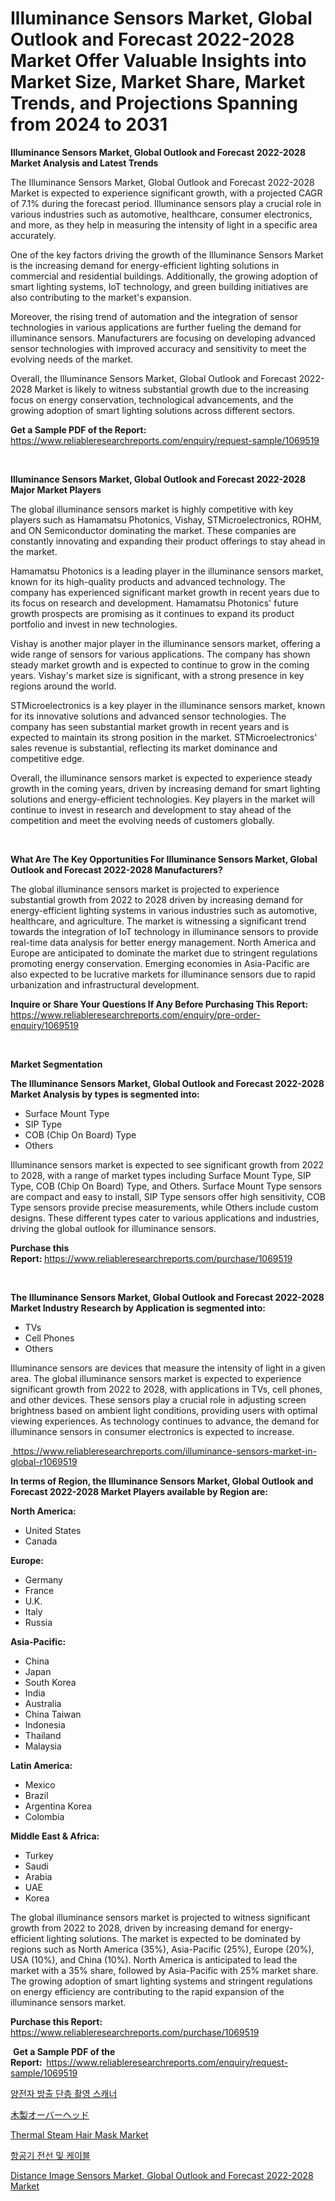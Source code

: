 <p><h1>Illuminance Sensors Market, Global Outlook and Forecast 2022-2028 Market Offer Valuable Insights into Market Size, Market Share, Market Trends, and Projections Spanning from 2024 to 2031</h1></p><p><strong>Illuminance Sensors Market, Global Outlook and Forecast 2022-2028 Market Analysis and Latest Trends</strong></p>
<p><p>The Illuminance Sensors Market, Global Outlook and Forecast 2022-2028 Market is expected to experience significant growth, with a projected CAGR of 7.1% during the forecast period. Illuminance sensors play a crucial role in various industries such as automotive, healthcare, consumer electronics, and more, as they help in measuring the intensity of light in a specific area accurately.</p><p>One of the key factors driving the growth of the Illuminance Sensors Market is the increasing demand for energy-efficient lighting solutions in commercial and residential buildings. Additionally, the growing adoption of smart lighting systems, IoT technology, and green building initiatives are also contributing to the market's expansion.</p><p>Moreover, the rising trend of automation and the integration of sensor technologies in various applications are further fueling the demand for illuminance sensors. Manufacturers are focusing on developing advanced sensor technologies with improved accuracy and sensitivity to meet the evolving needs of the market.</p><p>Overall, the Illuminance Sensors Market, Global Outlook and Forecast 2022-2028 Market is likely to witness substantial growth due to the increasing focus on energy conservation, technological advancements, and the growing adoption of smart lighting solutions across different sectors.</p></p>
<p><strong>Get a Sample PDF of the Report:&nbsp;</strong> <a href="https://www.reliableresearchreports.com/enquiry/request-sample/1069519">https://www.reliableresearchreports.com/enquiry/request-sample/1069519</a></p>
<p>&nbsp;</p>
<p><strong>Illuminance Sensors Market, Global Outlook and Forecast 2022-2028 Major Market Players</strong></p>
<p><p>The global illuminance sensors market is highly competitive with key players such as Hamamatsu Photonics, Vishay, STMicroelectronics, ROHM, and ON Semiconductor dominating the market. These companies are constantly innovating and expanding their product offerings to stay ahead in the market.</p><p>Hamamatsu Photonics is a leading player in the illuminance sensors market, known for its high-quality products and advanced technology. The company has experienced significant market growth in recent years due to its focus on research and development. Hamamatsu Photonics' future growth prospects are promising as it continues to expand its product portfolio and invest in new technologies.</p><p>Vishay is another major player in the illuminance sensors market, offering a wide range of sensors for various applications. The company has shown steady market growth and is expected to continue to grow in the coming years. Vishay's market size is significant, with a strong presence in key regions around the world.</p><p>STMicroelectronics is a key player in the illuminance sensors market, known for its innovative solutions and advanced sensor technologies. The company has seen substantial market growth in recent years and is expected to maintain its strong position in the market. STMicroelectronics' sales revenue is substantial, reflecting its market dominance and competitive edge.</p><p>Overall, the illuminance sensors market is expected to experience steady growth in the coming years, driven by increasing demand for smart lighting solutions and energy-efficient technologies. Key players in the market will continue to invest in research and development to stay ahead of the competition and meet the evolving needs of customers globally.</p></p>
<p>&nbsp;</p>
<p><strong>What Are The Key Opportunities For Illuminance Sensors Market, Global Outlook and Forecast 2022-2028 Manufacturers?</strong></p>
<p><p>The global illuminance sensors market is projected to experience substantial growth from 2022 to 2028 driven by increasing demand for energy-efficient lighting systems in various industries such as automotive, healthcare, and agriculture. The market is witnessing a significant trend towards the integration of IoT technology in illuminance sensors to provide real-time data analysis for better energy management. North America and Europe are anticipated to dominate the market due to stringent regulations promoting energy conservation. Emerging economies in Asia-Pacific are also expected to be lucrative markets for illuminance sensors due to rapid urbanization and infrastructural development.</p></p>
<p><strong>Inquire or Share Your Questions If Any Before Purchasing This Report:</strong> <a href="https://www.reliableresearchreports.com/enquiry/pre-order-enquiry/1069519">https://www.reliableresearchreports.com/enquiry/pre-order-enquiry/1069519</a></p>
<p>&nbsp;</p>
<p><strong>Market Segmentation</strong></p>
<p><strong>The Illuminance Sensors Market, Global Outlook and Forecast 2022-2028 Market Analysis by types is segmented into:</strong></p>
<p><ul><li>Surface Mount Type</li><li>SIP Type</li><li>COB (Chip On Board) Type</li><li>Others</li></ul></p>
<p><p>Illuminance sensors market is expected to see significant growth from 2022 to 2028, with a range of market types including Surface Mount Type, SIP Type, COB (Chip On Board) Type, and Others. Surface Mount Type sensors are compact and easy to install, SIP Type sensors offer high sensitivity, COB Type sensors provide precise measurements, while Others include custom designs. These different types cater to various applications and industries, driving the global outlook for illuminance sensors.</p></p>
<p><strong>Purchase this Report:&nbsp;</strong><a href="https://www.reliableresearchreports.com/purchase/1069519">https://www.reliableresearchreports.com/purchase/1069519</a></p>
<p>&nbsp;</p>
<p><strong>The Illuminance Sensors Market, Global Outlook and Forecast 2022-2028 Market Industry Research by Application is segmented into:</strong></p>
<p><ul><li>TVs</li><li>Cell Phones</li><li>Others</li></ul></p>
<p><p>Illuminance sensors are devices that measure the intensity of light in a given area. The global illuminance sensors market is expected to experience significant growth from 2022 to 2028, with applications in TVs, cell phones, and other devices. These sensors play a crucial role in adjusting screen brightness based on ambient light conditions, providing users with optimal viewing experiences. As technology continues to advance, the demand for illuminance sensors in consumer electronics is expected to increase.</p></p>
<p><a href="https://www.reliableresearchreports.com/illuminance-sensors-market-in-global-r1069519">&nbsp;https://www.reliableresearchreports.com/illuminance-sensors-market-in-global-r1069519</a></p>
<p><strong>In terms of Region, the Illuminance Sensors Market, Global Outlook and Forecast 2022-2028 Market Players available by Region are:</strong></p>
<p>
    <p> <strong> North America: </strong>
        <ul>
            <li>United States</li>
            <li>Canada</li>
        </ul>
        </p> 
    <p> <strong> Europe: </strong>
        <ul>
            <li>Germany</li>
            <li>France</li>
            <li>U.K.</li>
            <li>Italy</li>
            <li>Russia</li>
        </ul>
        </p> 
    <p> <strong> Asia-Pacific: </strong>
        <ul>
            <li>China</li>
            <li>Japan</li>
            <li>South Korea</li>
            <li>India</li>
            <li>Australia</li>
            <li>China Taiwan</li>
            <li>Indonesia</li>
            <li>Thailand</li>
            <li>Malaysia</li>
        </ul>
        </p> 
    <p> <strong> Latin America: </strong>
        <ul>
            <li>Mexico</li>
            <li>Brazil</li>
            <li>Argentina Korea</li>
            <li>Colombia</li>
        </ul>
        </p> 
    <p> <strong> Middle East & Africa: </strong>
        <ul>
            <li>Turkey</li>
            <li>Saudi</li>
            <li>Arabia</li>
            <li>UAE</li>
            <li>Korea</li>
        </ul>
    </p>
    </p>
<p><p>The global illuminance sensors market is projected to witness significant growth from 2022 to 2028, driven by increasing demand for energy-efficient lighting solutions. The market is expected to be dominated by regions such as North America (35%), Asia-Pacific (25%), Europe (20%), USA (10%), and China (10%). North America is anticipated to lead the market with a 35% share, followed by Asia-Pacific with 25% market share. The growing adoption of smart lighting systems and stringent regulations on energy efficiency are contributing to the rapid expansion of the illuminance sensors market.</p></p>
<p><strong>Purchase this Report: </strong><a href="https://www.reliableresearchreports.com/purchase/1069519">https://www.reliableresearchreports.com/purchase/1069519</a></p>
<p>&nbsp;<strong>Get a Sample PDF of the Report:&nbsp;&nbsp;</strong><a href="https://www.reliableresearchreports.com/enquiry/request-sample/1069519">https://www.reliableresearchreports.com/enquiry/request-sample/1069519</a></p>
<p><strong></strong></p>
<p><p><a href="https://github.com/MayeKuhic00/Market-Research-Report-List-1/blob/main/844939279549.md">양전자 방출 단층 촬영 스캐너</a></p><p><a href="https://github.com/andym141978/Market-Research-Report-List-1/blob/main/253808385934.md">木製オーバーヘッド</a></p><p><a href="https://issuu.com/reportprime-2/docs/thermal-steam-hair-mask-market-size-2030.pptx">Thermal Steam Hair Mask Market</a></p><p><a href="https://github.com/rick7624/Market-Research-Report-List-1/blob/main/341479479548.md">항공기 전선 및 케이블</a></p><p><a href="https://github.com/GageWest1962/Market-Research-Report-List-1/blob/main/distance-image-sensors-market-global-outlook-and-forecast-2022-2028-market.md">Distance Image Sensors Market, Global Outlook and Forecast 2022-2028 Market</a></p></p>